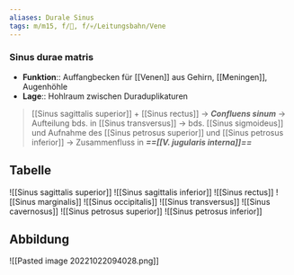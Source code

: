 ```yaml
---
aliases: Durale Sinus
tags: m/m15, f/🧠, f/💀/Leitungsbahn/Vene
---
```

### Sinus durae matris
- **Funktion**:: Auffangbecken für [[Venen]] aus Gehirn, [[Meningen]], Augenhöhle
- **Lage**:: Hohlraum zwischen Duraduplikaturen

> [[Sinus sagittalis superior]] + [[Sinus rectus]] → ***Confluens sinum*** → Aufteilung bds. in [[Sinus transversus]] → bds. [[Sinus sigmoideus]] und Aufnahme des [[Sinus petrosus superior]] und [[Sinus petrosus inferior]] → Zusammenfluss in ***==[[V. jugularis interna]]==***

## Tabelle
![[Sinus sagittalis superior]]
![[Sinus sagittalis inferior]]
![[Sinus rectus]]
![[Sinus marginalis]]
![[Sinus occipitalis]]
![[Sinus transversus]]
![[Sinus cavernosus]]
![[Sinus petrosus superior]]
![[Sinus petrosus inferior]]


## Abbildung
![[Pasted image 20221022094028.png]]